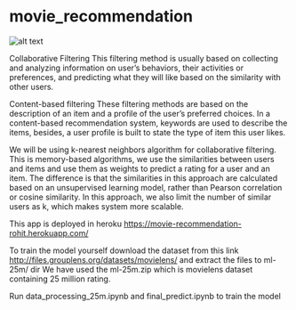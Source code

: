 # movie_recommendation
![alt text](https://www.researchgate.net/profile/Lionel-Ngoupeyou-Tondji/publication/323726564/figure/fig5/AS:631605009846299@1527597777415/Content-based-filtering-vs-Collaborative-filtering-Source.png)

Collaborative Filtering
This filtering method is usually based on collecting and analyzing information on user’s behaviors, their activities or preferences, and predicting what they will like based on the similarity with other users.

Content-based filtering
These filtering methods are based on the description of an item and a profile of the user’s preferred choices. In a content-based recommendation system, keywords are used to describe the items, besides, a user profile is built to state the type of item this user likes. 

We will be using k-nearest neighbors algorithm for collaborative filtering.
This is memory-based algorithms, we use the similarities between users and items and use them as weights to predict a rating for a user and an item. The difference is that the similarities in this approach are calculated based on an unsupervised learning model, rather than Pearson correlation or cosine similarity. In this approach, we also limit the number of similar users as k, which makes system more scalable.

This app is deployed in heroku https://movie-recommendation-rohit.herokuapp.com/

To train the model yourself download the dataset from this link http://files.grouplens.org/datasets/movielens/ and extract the files to ml-25m/ dir
We have used the ml-25m.zip which is movielens dataset containing 25 million rating.

Run data_processing_25m.ipynb and final_predict.ipynb to train the model


